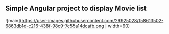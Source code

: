## Simple Angular project to display Movie list


![main](https://user-images.githubusercontent.com/29925028/158613502-6863db1d-c216-438f-98c9-7c55a14dcafb.png | width=90)
